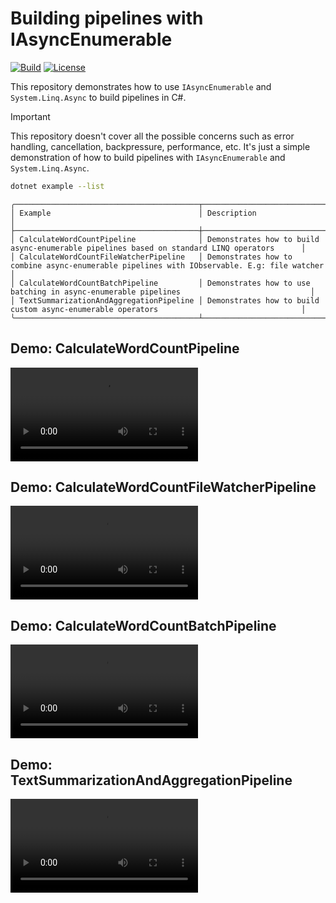 # Building pipelines with IAsyncEnumerable

[![Build](https://github.com/NikiforovAll/async-enumerable-pipelines/actions/workflows/build.yml/badge.svg?branch=main)](https://github.com/NikiforovAll/async-enumerable-pipelines/actions/workflows/build.yml)
[![License](https://img.shields.io/badge/license-MIT-blue.svg)](https://github.com/nikiforovall/async-enumerable-pipelines/blob/main/LICENSE.md)

This repository demonstrates how to use `IAsyncEnumerable` and `System.Linq.Async` to build pipelines in C#.


> [!IMPORTANT]
> This repository doesn't cover all the possible concerns such as error handling, cancellation, backpressure, performance, etc. It's just a simple demonstration of how to build pipelines with `IAsyncEnumerable` and `System.Linq.Async`. 

```bash
dotnet example --list
```

```text
╭─────────────────────────────────────────┬────────────────────────────────────────────────────────────────────────────────────────────╮
│ Example                                 │ Description                                                                                │
├─────────────────────────────────────────┼────────────────────────────────────────────────────────────────────────────────────────────┤
│ CalculateWordCountPipeline              │ Demonstrates how to build async-enumerable pipelines based on standard LINQ operators      │
│ CalculateWordCountFileWatcherPipeline   │ Demonstrates how to combine async-enumerable pipelines with IObservable. E.g: file watcher │
│ CalculateWordCountBatchPipeline         │ Demonstrates how to use batching in async-enumerable pipelines                             │
│ TextSummarizationAndAggregationPipeline │ Demonstrates how to build custom async-enumerable operators                                │
╰─────────────────────────────────────────┴────────────────────────────────────────────────────────────────────────────────────────────╯
```
## Demo: CalculateWordCountPipeline

<video src="https://github.com/user-attachments/assets/84c1e8a8-996d-4960-9b39-20e6bd1101a9" controls="controls"></video>

## Demo: CalculateWordCountFileWatcherPipeline

<video src="https://github.com/user-attachments/assets/56db32bd-a7e9-41ec-8706-eaf876750bb6" controls="controls"></video>

## Demo: CalculateWordCountBatchPipeline

<video src="https://github.com/user-attachments/assets/96cc653d-8b42-4779-b2f2-fce804f0160b" controls="controls"></video>

## Demo: TextSummarizationAndAggregationPipeline

<video src="https://github.com/user-attachments/assets/42c6eb97-7a11-4b89-857e-1ffb8e70073c" controls="controls"></video>

